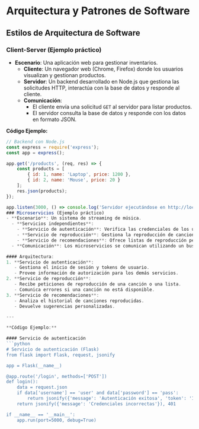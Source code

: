 # Arquitectura y Patrones de Software

## Estilos de Arquitectura de Software

### Client-Server (Ejemplo práctico)
- **Escenario**: Una aplicación web para gestionar inventarios.
  - **Cliente**: Un navegador web (Chrome, Firefox) donde los usuarios visualizan y gestionan productos.
  - **Servidor**: Un backend desarrollado en Node.js que gestiona las solicitudes HTTP, interactúa con la base de datos y responde al cliente.
  - **Comunicación**:
    - El cliente envía una solicitud `GET` al servidor para listar productos.
    - El servidor consulta la base de datos y responde con los datos en formato JSON.

**Código Ejemplo:**
```javascript
// Backend con Node.js
const express = require('express');
const app = express();

app.get('/products', (req, res) => {
    const products = [
        { id: 1, name: 'Laptop', price: 1200 },
        { id: 2, name: 'Mouse', price: 20 }
    ];
    res.json(products);
});

app.listen(3000, () => console.log('Servidor ejecutándose en http://localhost:3000'));
### Microservicios (Ejemplo práctico)
- **Escenario**: Un sistema de streaming de música.
  - **Servicios independientes**:
    - **Servicio de autenticación**: Verifica las credenciales de los usuarios.
    - **Servicio de reproducción**: Gestiona la reproducción de canciones.
    - **Servicio de recomendaciones**: Ofrece listas de reproducción personalizadas basadas en los gustos del usuario.
  - **Comunicación**: Los microservicios se comunican utilizando un bus de mensajes como **RabbitMQ** o mediante **API REST**.

#### Arquitectura:
1. **Servicio de autenticación**:
   - Gestiona el inicio de sesión y tokens de usuario.
   - Provee información de autorización para los demás servicios.
2. **Servicio de reproducción**:
   - Recibe peticiones de reproducción de una canción o una lista.
   - Comunica errores si una canción no está disponible.
3. **Servicio de recomendaciones**:
   - Analiza el historial de canciones reproducidas.
   - Devuelve sugerencias personalizadas.

---

**Código Ejemplo:**

#### Servicio de autenticación
```python
# Servicio de autenticación (Flask)
from flask import Flask, request, jsonify

app = Flask(__name__)

@app.route('/login', methods=['POST'])
def login():
    data = request.json
    if data['username'] == 'user' and data['password'] == 'pass':
        return jsonify({'message': 'Autenticación exitosa', 'token': '12345'}), 200
    return jsonify({'message': 'Credenciales incorrectas'}), 401

if __name__ == '__main__':
    app.run(port=5000, debug=True)
